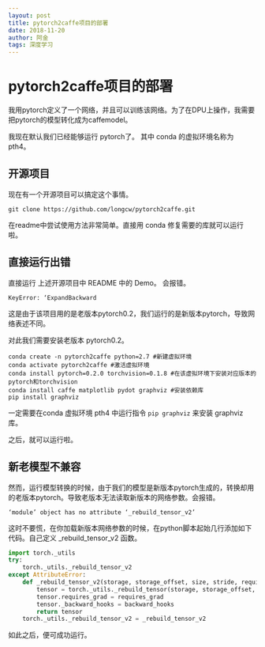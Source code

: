 ```yaml
---
layout: post
title: pytorch2caffe项目的部署
date: 2018-11-20
author: 阿金
tags: 深度学习
---
```


# pytorch2caffe项目的部署

我用pytorch定义了一个网络，并且可以训练该网络。为了在DPU上操作，我需要把pytorch的模型转化成为caffemodel。

我现在默认我们已经能够运行 pytorch了。 其中 conda 的虚拟环境名称为 pth4。

## 开源项目

现在有一个开源项目可以搞定这个事情。

```Git
git clone https://github.com/longcw/pytorch2caffe.git
```

在readme中尝试使用方法非常简单。直接用 conda 修复需要的库就可以运行啦。

## 直接运行出错

直接运行 上述开源项目中 README 中的 Demo。
会报错。

```Shell
KeyError: ‘ExpandBackward
```

这是由于该项目用的是老版本pytorch0.2，我们运行的是新版本pytorch，导致网络表述不同。

对此我们需要安装老版本 pytorch0.2。

```Shell
conda create -n pytorch2caffe python=2.7 #新建虚拟环境
conda activate pytorch2caffe #激活虚拟环境
conda install pytorch=0.2.0 torchvision=0.1.8 #在该虚拟环境下安装对应版本的pytorch和torchvision
conda install caffe matplotlib pydot graphviz #安装依赖库
pip install graphviz
```

一定需要在conda 虚拟环境 pth4 中运行指令 ``` pip graphviz ``` 来安装 graphviz 库。

之后，就可以运行啦。

## 新老模型不兼容

然而，运行模型转换的时候，由于我们的模型是新版本pytorch生成的，转换却用的老版本pytorch。导致老版本无法读取新版本的网络参数。会报错。

```Shell
‘module’ object has no attribute ‘_rebuild_tensor_v2’
```

这时不要慌，在你加载新版本网络参数的时候，在python脚本起始几行添加如下代码。自己定义 _rebuild_tensor_v2 函数。

```Python
import torch._utils
try:
    torch._utils._rebuild_tensor_v2
except AttributeError:
    def _rebuild_tensor_v2(storage, storage_offset, size, stride, requires_grad, backward_hooks):
        tensor = torch._utils._rebuild_tensor(storage, storage_offset, size, stride)
        tensor.requires_grad = requires_grad
        tensor._backward_hooks = backward_hooks
        return tensor
    torch._utils._rebuild_tensor_v2 = _rebuild_tensor_v2
```

如此之后，便可成功运行。